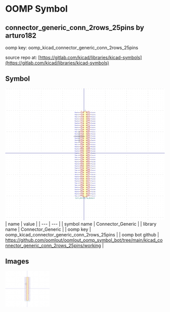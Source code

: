 # OOMP Symbol  
## connector_generic_conn_2rows_25pins  by arturo182  
  
oomp key: oomp_kicad_connector_generic_conn_2rows_25pins  
  
source repo at: [https://gitlab.com/kicad/libraries/kicad-symbols](https://gitlab.com/kicad/libraries/kicad-symbols)  
## Symbol  
  
[![working.png](working_600.png)](working.png)  
| name | value | 
| --- | --- | 
| symbol name | Connector_Generic | 
| library name | Connector_Generic | 
| oomp key | oomp_kicad_connector_generic_conn_2rows_25pins | 
| oomp bot github | https://github.com/oomlout/oomlout_oomp_symbol_bot/tree/main/kicad_connector_generic_conn_2rows_25pins/working | 
## Images  
  
[![working.png](working_140.png)](working.png)  
